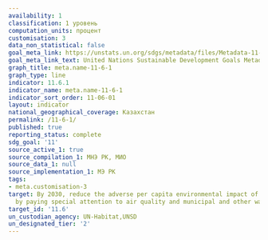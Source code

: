 ```yaml
---
availability: 1
classification: 1 уровень
computation_units: процент
customisation: 3
data_non_statistical: false
goal_meta_link: https://unstats.un.org/sdgs/metadata/files/Metadata-11-06-01.pdf
goal_meta_link_text: United Nations Sustainable Development Goals Metadata (pdf 2066kB)
graph_title: meta.name-11-6-1
graph_type: line
indicator: 11.6.1
indicator_name: meta.name-11-6-1
indicator_sort_order: 11-06-01
layout: indicator
national_geographical_coverage: Казахстан
permalink: /11-6-1/
published: true
reporting_status: complete
sdg_goal: '11'
source_active_1: true
source_compilation_1: МНЭ РК, МИО
source_data_1: null
source_implementation_1: МЭ РК
tags:
- meta.customisation-3
target: By 2030, reduce the adverse per capita environmental impact of cities, including
  by paying special attention to air quality and municipal and other waste management
target_id: '11.6'
un_custodian_agency: UN-Habitat,UNSD
un_designated_tier: '2'
---
```

